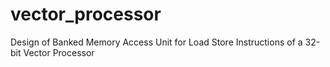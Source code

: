 # vector_processor
Design of Banked Memory Access Unit for Load Store Instructions of a 32-bit Vector Processor
